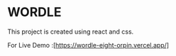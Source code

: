 # WORDLE

This project is created using react and css.

For Live Demo :[https://wordle-eight-orpin.vercel.app/]
